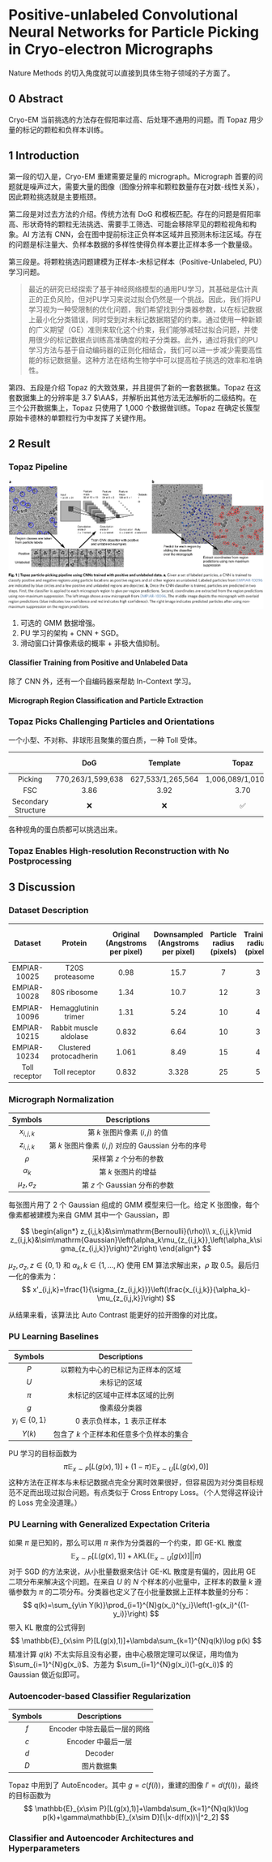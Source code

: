 # Positive-unlabeled Convolutional Neural Networks for Particle Picking in Cryo-electron Micrographs

Nature Methods 的切入角度就可以直接到具体生物子领域的子方面了。

## 0 Abstract

Cryo-EM 当前挑选的方法存在假阳率过高、后处理不通用的问题。而 Topaz 用少量的标记的颗粒和负样本训练。

## 1 Introduction

第一段的切入是，Cryo-EM 重建需要足量的 micrograph。Micrograph 首要的问题就是噪声过大，需要大量的图像（图像分辨率和颗粒数量存在对数-线性关系），因此颗粒挑选就是主要瓶颈。

第二段是对过去方法的介绍。传统方法有 DoG 和模板匹配。存在的问题是假阳率高、形状奇特的颗粒无法挑选、需要手工筛选、可能会移除罕见的颗粒视角和构象。AI 方法有 CNN，会在图中提前标注正负样本区域并且预测未标注区域。存在的问题是标注量大、负样本数据的多样性使得负样本要比正样本多一个数量级。

第三段是。将颗粒挑选问题建模为正样本-未标记样本（Positive-Unlabeled, PU）学习问题。
  
> 最近的研究已经探索了基于神经网络模型的通用PU学习，其基础是估计真正的正负风险，但对PU学习来说过拟合仍然是一个挑战。因此，我们将PU学习视为一种受限制的优化问题，我们希望找到分类器参数，以在标记数据上最小化分类错误，同时受到对未标记数据期望的约束。通过使用一种新颖的广义期望（GE）准则来软化这个约束，我们能够减轻过拟合问题，并使用很少的标记数据点训练高准确度的粒子分类器。此外，通过将我们的PU学习方法与基于自动编码器的正则化相结合，我们可以进一步减少需要高性能的标记数据量。这种方法在结构生物学中可以提高粒子挑选的效率和准确性。

第四、五段是介绍 Topaz 的大致效果，并且提供了新的一套数据集。Topaz 在这套数据集上的分辨率是 3.7 $\AA$，并解析出其他方法无法解析的二级结构。在三个公开数据集上，Topaz 只使用了 1,000 个数据做训练。Topaz 在确定长簇型原始卡德林的单颗粒行为中发挥了关键作用。

## 2 Result

### Topaz Pipeline

![](images/topaz.png)

1. 可选的 GMM 数据增强。
2. PU 学习的架构 + CNN + SGD。
3. 滑动窗口计算像素级的概率 + 非极大值抑制。

#### Classifier Training from Positive and Unlabeled Data

除了 CNN 外，还有一个自编码器来帮助 In-Context 学习。

#### Micrograph Region Classification and Particle Extraction

### Topaz Picks Challenging Particles and Orientations

一个小型、不对称、非球形且聚集的蛋白质，一种 Toll 受体。

|                     |        DoG        |     Template      |        Topaz        | Other CNN |
| :-----------------: | :---------------: | :---------------: | :-----------------: | :-------: |
|       Picking       | 770,263/1,599,638 | 627,533/1,265,564 | 1,006,089/1,010,937 | 131,300/0 |
|         FSC         |       3.86        |       3.92        |        3.70         |  6.8/NaN  |
| Secondary Structure |        :x:        |        :x:        | :white_check_mark:  |    :x:    |

各种视角的蛋白质都可以挑选出来。

### Topaz Enables High-resolution Reconstruction with No Postprocessing



## 3 Discussion

### Dataset Description


|    Dataset    |         Protein         | Original (Angstroms per pixel) | Downsampled (Angstroms per pixel) | Particle radius (pixels) | Training radius (pixels) | $\pi$ | Trainning Number of micrographs | Trainning Number of particles | Test Number of micrographs | Test Number of particles |
| :-----------: | :---------------------: | :----------------------------: | :-------------------------------: | :----------------------: | :----------------------: | :---: | :-----------------------------: | :---------------------------: | :------------------------: | :----------------------: |
| EMPIAR-10025  |     T20S proteasome     |              0.98              |               15.7                |            7             |            3             | 0.035 |               156               |            39,653             |             40             |          10,301          |
| EMPIAR-10028  |      80S ribosome       |              1.34              |               10.7                |            12            |            3             | 0.012 |               831               |            80,701             |            250             |          24,546          |
| EMPIAR-10096  |  Hemagglutinin trimer   |              1.31              |               5.24                |            10            |            4             | 0.035 |               347               |            100,465            |            100             |          29,535          |
| EMPIAR-10215  | Rabbit muscle aldolase  |             0.832              |               6.64                |            10            |            3             |  0.1  |               865               |            163,758            |            200             |          39,347          |
| EMPIAR-10234  | Clustered protocadherin |             1.061              |               8.49                |            15            |            4             | 0.015 |               67                |             1,167             |             20             |           373            |
| Toll receptor |      Toll receptor      |             0.832              |               3.328               |            25            |            5             | 0.035 |               30                |              686              |             14             |           362            |

### Micrograph Normalization

|     Symbols      |                     Descriptions                     |
| :--------------: | :--------------------------------------------------: |
|   $x_{i,j,k}$    |            第 $k$ 张图片像素 $(i,j)$ 的值            |
|   $z_{i,j,k}$    | 第 $k$ 张图片像素 $(i,j)$ 对应的 Gaussian 分布的序号 |
|      $\rho$      |               采样第 $z$ 个分布的参数                |
|    $\alpha_k$    |                 第 $k$ 张图片的增益                  |
| $\mu_z,\sigma_z$ |            第 $z$ 个 Gaussian 分布的参数             |

每张图片用了 2 个 Gaussian 组成的 GMM 模型来归一化。给定 K 张图像，每个像素都被建模为来自 GMM 其中一个 Gaussian，即

$$
\begin{align*}
z_{i,j,k}&\sim\mathrm{Bernoulli}(\rho)\\
x_{i,j,k}\mid z_{i,j,k}&\sim\mathrm{Gaussian}\left(\alpha_k\mu_{z_{i,j,k}},\left(\alpha_k\sigma_{z_{i,j,k}}\right)^2\right)
\end{align*}
$$

$\mu_z,\sigma_z,z\in\{0,1\}$ 和 $\alpha_k,k\in\{1,\dots,K\}$ 使用 EM 算法求解出来，$\rho$ 取 0.5。最后归一化的像素为：
$$
x'_{i,j,k}=\frac{1}{\sigma_{z_{i,j,k}}}\left(\frac{x_{i,j,k}}{\alpha_k}-\mu_{z_{i,j,k}}\right)
$$

从结果来看，该算法比 Auto Contrast 能更好的拉开图像的对比度。

### PU Learning Baselines

|     Symbols     |               Descriptions                |
| :-------------: | :---------------------------------------: |
|       $P$       |    以颗粒为中心的已标记为正样本的区域     |
|       $U$       |               未标记的区域                |
|      $\pi$      |      未标记的区域中正样本区域的比例       |
|       $g$       |               像素级分类器                |
| $y_i\in\{0,1\}$ |        0 表示负样本，1 表示正样本         |
|     $Y(k)$      | 包含了 $k$ 个正样本和任意多个负样本的集合 |

PU 学习的目标函数为
$$
\pi\mathbb{E}_{x\sim P}[L(g(x),1)]+(1-\pi)\mathbb{E}_{x\sim U}[L(g(x),0)]
$$
这种方法在正样本与未标记数据点完全分离时效果很好，但容易因为对分类目标规范不足而出现过拟合问题。有点类似于 Cross Entropy Loss。（个人觉得这样设计的 Loss 完全没道理。）

### PU Learning with Generalized Expectation Criteria

如果 $\pi$ 是已知的，那么可以用 $\pi$ 来作为分类器的一个约束，即 GE-KL 散度
$$
\mathbb{E}_{x\sim P}[L(g(x),1)]+\lambda\mathrm{KL}(\mathbb{E}_{x\sim U}[g(x)]||\pi)
$$
对于 SGD 的方法来说，从小批量数据来估计 GE-KL 散度是有偏的，因此用 GE 二项分布来解决这个问题。在来自 $U$ 的 $N$ 个样本的小批量中，正样本的数量 $k$ 遵循参数为 $\pi$ 的二项分布。分类器也定义了在小批量数据上正样本数量的分布：
$$
q(k)=\sum_{y\in Y(k)}\prod_{i=1}^{N}g(x_i)^{y_i}\left(1-g(x_i)^{(1-y_i)}\right)
$$
带入 KL 散度的公式得到
$$
\mathbb{E}_{x\sim P}[L(g(x),1)]+\lambda\sum_{k=1}^{N}q(k)\log p(k)
$$
精准计算 $q(k)$ 不太实际且没有必要，由中心极限定理可以保证，用均值为 $\sum_{i=1}^{N}g(x_i)$、方差为 $\sum_{i=1}^{N}g(x_i)(1-g(x_i))$ 的 Gaussian 做近似即可。

### Autoencoder-based Classifier Regularization

| Symbols |         Descriptions         |
| :-----: | :--------------------------: |
|   $f$   | Encoder 中除去最后一层的网络 |
|   $c$   |      Encoder 中最后一层      |
|   $d$   |           Decoder            |
|   $D$   |          图片数据集          |

Topaz 中用到了 AutoEncoder。其中 $g=c(f(I))$，重建的图像 $I'=d(f(I))$，最终的目标函数为
$$
\mathbb{E}_{x\sim P}[L(g(x),1)]+\lambda\sum_{k=1}^{N}q(k)\log p(k)+\gamma\mathbb{E}_{x\sim D}[\|x-d(f(x))\|^2_2]
$$

### Classifier and Autoencoder Architectures and Hyperparameters





